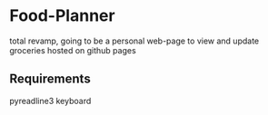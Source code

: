 # Food-Planner

total revamp, going to be a personal web-page to view and update groceries hosted on github pages

## Requirements
pyreadline3
keyboard